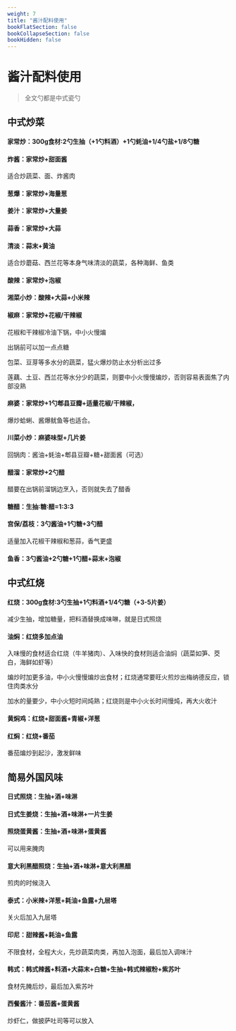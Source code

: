 ```yaml
---
weight: 7
title: "酱汁配料使用"
bookFlatSection: false
bookCollapseSection: false
bookHidden: false
---
```


# 酱汁配料使用

> 全文勺都是中式瓷勺

## 中式炒菜

#### 家常炒：300g食材∶2勺生抽（+1勺料酒）+1勺蚝油+1/4勺盐+1/8勺糖

#### 炸酱：家常炒+甜面酱

适合炒蔬菜、面、炸酱肉

#### 葱爆：家常炒+海量葱

#### 姜汁：家常炒+大量姜

#### 蒜香：家常炒+大蒜

#### 清淡：蒜末+黄油

适合炒蘑菇、西兰花等本身气味清淡的蔬菜，各种海鲜、鱼类

#### 酸辣：家常炒+泡椒

#### 湘菜小炒：酸辣+大蒜+小米辣

#### 椒麻：家常炒+花椒/干辣椒

花椒和干辣椒冷油下锅，中小火慢煸

出锅前可以加一点点糖

包菜、豆芽等多水分的蔬菜，猛火爆炒防止水分析出过多

莲藕、土豆、西兰花等水分少的蔬菜，则要中小火慢慢煸炒，否则容易表面焦了内部没熟

#### 麻婆：家常炒+1勺郫县豆瓣+适量花椒/干辣椒，

爆炒蛤蜊、酱爆鱿鱼等也适合。

#### 川菜小炒：麻婆味型+几片姜

回锅肉：酱油+蚝油+郫县豆瓣+糖+甜面酱（可选）

#### 醋溜：家常炒+2勺醋

醋要在出锅前溜锅边烹入，否则就失去了醋香

#### 糖醋：生抽∶糖∶醋=1∶3∶3

#### 宫保/荔枝：3勺酱油+1勺糖+3勺醋

适量加入花椒干辣椒和葱蒜，香气更盛

#### 鱼香：3勺酱油+2勺糖+1勺醋+蒜末+泡椒

## 中式红烧

#### 红烧：300g食材∶3勺生抽+1勺料酒+1/4勺糖（+3-5片姜）

减少生抽，增加糖量，把料酒替换成味啉，就是日式照烧

#### 油焖：红烧多加点油

入味慢的食材适合红烧（牛羊猪肉）、入味快的食材则适合油焖（蔬菜如笋、茭白，海鲜如虾等）

煸炒时加更多油，中小火慢慢煸炒出食材；红烧通常要旺火煎炒出梅纳德反应，锁住肉类水分

加水的量要少，中小火短时间炖熟；红烧则是中小火长时间慢炖，再大火收汁

#### 黄焖鸡：红烧+甜面酱+青椒+洋葱

#### 红焖：红烧+番茄

番茄煸炒到起沙，激发鲜味

## 简易外国风味

#### 日式照烧：生抽+酒+味淋

#### 日式生姜烧：生抽+酒+味淋+一片生姜

#### 照烧蛋黄酱：生抽+酒+味淋+蛋黄酱

可以用来腌肉

#### 意大利黑醋照烧：生抽+酒+味淋+意大利黑醋

煎肉的时候浇入

#### 泰式：小米辣+洋葱+耗油+鱼露+九层塔

关火后加入九层塔

#### 印尼：甜辣酱+耗油+鱼露

不限食材，全程大火，先炒蔬菜肉类，再加入泡面，最后加入调味汁

#### 韩式：韩式辣酱+料酒+大蒜末+白糖+生抽+韩式辣椒粉+紫苏叶

食材先腌后炒，最后加入紫苏叶

#### 西餐酱汁：番茄酱+蛋黄酱

炒虾仁，做披萨吐司等可以放入